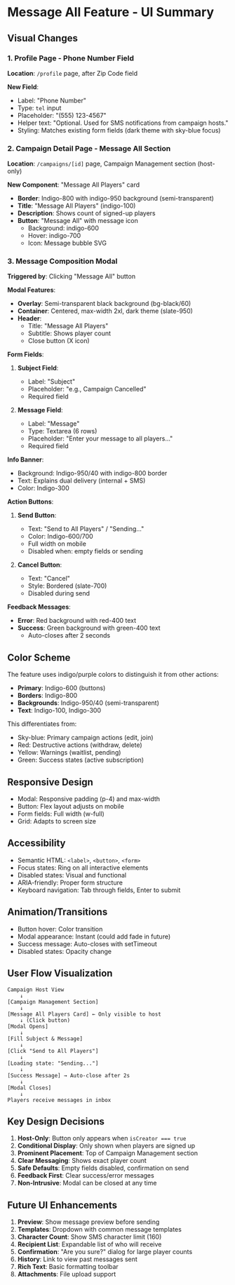 # Message All Feature - UI Summary

## Visual Changes

### 1. Profile Page - Phone Number Field

**Location**: `/profile` page, after Zip Code field

**New Field**:
- Label: "Phone Number"
- Type: `tel` input
- Placeholder: "(555) 123-4567"
- Helper text: "Optional. Used for SMS notifications from campaign hosts."
- Styling: Matches existing form fields (dark theme with sky-blue focus)

### 2. Campaign Detail Page - Message All Section

**Location**: `/campaigns/[id]` page, Campaign Management section (host-only)

**New Component**: "Message All Players" card
- **Border**: Indigo-800 with indigo-950 background (semi-transparent)
- **Title**: "Message All Players" (indigo-100)
- **Description**: Shows count of signed-up players
- **Button**: "Message All" with message icon
  - Background: indigo-600
  - Hover: indigo-700
  - Icon: Message bubble SVG

### 3. Message Composition Modal

**Triggered by**: Clicking "Message All" button

**Modal Features**:
- **Overlay**: Semi-transparent black background (bg-black/60)
- **Container**: Centered, max-width 2xl, dark theme (slate-950)
- **Header**:
  - Title: "Message All Players"
  - Subtitle: Shows player count
  - Close button (X icon)

**Form Fields**:
1. **Subject Field**:
   - Label: "Subject"
   - Placeholder: "e.g., Campaign Cancelled"
   - Required field

2. **Message Field**:
   - Label: "Message"
   - Type: Textarea (6 rows)
   - Placeholder: "Enter your message to all players..."
   - Required field

**Info Banner**:
- Background: Indigo-950/40 with indigo-800 border
- Text: Explains dual delivery (internal + SMS)
- Color: Indigo-300

**Action Buttons**:
1. **Send Button**:
   - Text: "Send to All Players" / "Sending..."
   - Color: Indigo-600/700
   - Full width on mobile
   - Disabled when: empty fields or sending

2. **Cancel Button**:
   - Text: "Cancel"
   - Style: Bordered (slate-700)
   - Disabled during send

**Feedback Messages**:
- **Error**: Red background with red-400 text
- **Success**: Green background with green-400 text
  - Auto-closes after 2 seconds

## Color Scheme

The feature uses indigo/purple colors to distinguish it from other actions:
- **Primary**: Indigo-600 (buttons)
- **Borders**: Indigo-800
- **Backgrounds**: Indigo-950/40 (semi-transparent)
- **Text**: Indigo-100, Indigo-300

This differentiates from:
- Sky-blue: Primary campaign actions (edit, join)
- Red: Destructive actions (withdraw, delete)
- Yellow: Warnings (waitlist, pending)
- Green: Success states (active subscription)

## Responsive Design

- Modal: Responsive padding (p-4) and max-width
- Button: Flex layout adjusts on mobile
- Form fields: Full width (w-full)
- Grid: Adapts to screen size

## Accessibility

- Semantic HTML: `<label>`, `<button>`, `<form>`
- Focus states: Ring on all interactive elements
- Disabled states: Visual and functional
- ARIA-friendly: Proper form structure
- Keyboard navigation: Tab through fields, Enter to submit

## Animation/Transitions

- Button hover: Color transition
- Modal appearance: Instant (could add fade in future)
- Success message: Auto-closes with setTimeout
- Disabled states: Opacity change

## User Flow Visualization

```
Campaign Host View
    ↓
[Campaign Management Section]
    ↓
[Message All Players Card] ← Only visible to host
    ↓ (Click button)
[Modal Opens]
    ↓
[Fill Subject & Message]
    ↓
[Click "Send to All Players"]
    ↓
[Loading state: "Sending..."]
    ↓
[Success Message] → Auto-close after 2s
    ↓
[Modal Closes]
    ↓
Players receive messages in inbox
```

## Key Design Decisions

1. **Host-Only**: Button only appears when `isCreator === true`
2. **Conditional Display**: Only shown when players are signed up
3. **Prominent Placement**: Top of Campaign Management section
4. **Clear Messaging**: Shows exact player count
5. **Safe Defaults**: Empty fields disabled, confirmation on send
6. **Feedback First**: Clear success/error messages
7. **Non-Intrusive**: Modal can be closed at any time

## Future UI Enhancements

1. **Preview**: Show message preview before sending
2. **Templates**: Dropdown with common message templates
3. **Character Count**: Show SMS character limit (160)
4. **Recipient List**: Expandable list of who will receive
5. **Confirmation**: "Are you sure?" dialog for large player counts
6. **History**: Link to view past messages sent
7. **Rich Text**: Basic formatting toolbar
8. **Attachments**: File upload support
